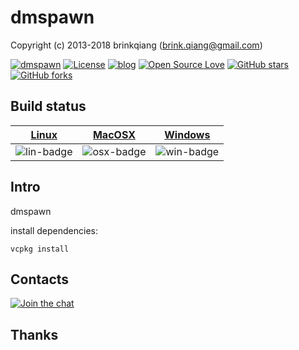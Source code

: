 # dmspawn

Copyright (c) 2013-2018 brinkqiang (brink.qiang@gmail.com)

[![dmspawn](https://img.shields.io/badge/brinkqiang-dmspawn-blue.svg?style=flat-square)](https://github.com/brinkqiang/dmspawn)
[![License](https://img.shields.io/badge/license-MIT-brightgreen.svg)](https://github.com/brinkqiang/dmspawn/blob/master/LICENSE)
[![blog](https://img.shields.io/badge/Author-Blog-7AD6FD.svg)](https://brinkqiang.github.io/)
[![Open Source Love](https://badges.frapsoft.com/os/v3/open-source.png)](https://github.com/brinkqiang)
[![GitHub stars](https://img.shields.io/github/stars/brinkqiang/dmspawn.svg?label=Stars)](https://github.com/brinkqiang/dmspawn) 
[![GitHub forks](https://img.shields.io/github/forks/brinkqiang/dmspawn.svg?label=Fork)](https://github.com/brinkqiang/dmspawn)

## Build status
| [Linux][lin-link] | [MacOSX][osx-link] | [Windows][win-link] |
| :---------------: | :----------------: | :-----------------: |
| ![lin-badge]      | ![osx-badge]       | ![win-badge]        |

[lin-badge]: https://travis-ci.org/brinkqiang/dmspawn.svg?branch=master "Travis build status"
[lin-link]:  https://travis-ci.org/brinkqiang/dmspawn "Travis build status"
[osx-badge]: https://travis-ci.org/brinkqiang/dmspawn.svg?branch=master "Travis build status"
[osx-link]:  https://travis-ci.org/brinkqiang/dmspawn "Travis build status"
[win-badge]: https://ci.appveyor.com/api/projects/status/github/brinkqiang/dmspawn?branch=master&svg=true "AppVeyor build status"
[win-link]:  https://ci.appveyor.com/project/brinkqiang/dmspawn "AppVeyor build status"

## Intro
dmspawn

install dependencies:
```
vcpkg install
```
## Contacts
[![Join the chat](https://badges.gitter.im/brinkqiang/dmspawn/Lobby.svg)](https://gitter.im/brinkqiang/dmspawn)

## Thanks
